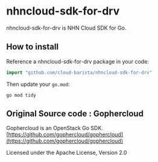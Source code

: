 # nhncloud-sdk-for-drv

nhncloud-sdk-for-drv is NHN Cloud SDK for Go.

## How to install

Reference a nhncloud-sdk-for-drv package in your code:

```Go
import "github.com/cloud-barista/nhncloud-sdk-for-drv"
```

Then update your `go.mod`:

```shell
go mod tidy
```

## Original Source code : Gophercloud
Gophercloud is an OpenStack Go SDK.
[https://github.com/gophercloud/gophercloud](https://github.com/gophercloud/gophercloud)

Licensed under the Apache License, Version 2.0